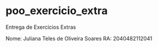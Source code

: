 # poo_exercicio_extra
Entrega de Exercícios Extras

Nome: Juliana Teles de Oliveira Soares
RA: 2040482112041
